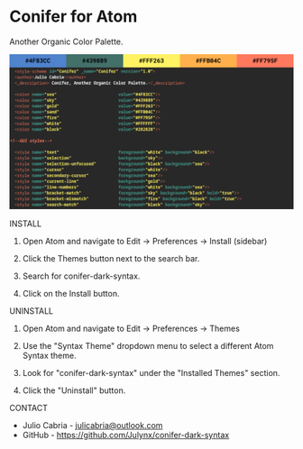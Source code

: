 # Conifer for Atom
Another Organic Color Palette.

![alt text](conifer_new.png)

INSTALL

1. Open Atom and navigate to Edit -> Preferences -> Install (sidebar)

2. Click the Themes button next to the search bar.
  
3. Search for conifer-dark-syntax.
  
4. Click on the Install button.
  
UNINSTALL

1. Open Atom and navigate to Edit -> Preferences -> Themes

2. Use the "Syntax Theme" dropdown menu to select a different Atom Syntax theme.

3. Look for "conifer-dark-syntax" under the "Installed Themes" section.

4. Click the "Uninstall" button.
  
CONTACT
  
 - Julio Cabria - julicabria@outlook.com
 - GitHub - https://github.com/Julynx/conifer-dark-syntax
